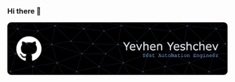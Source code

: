 ### Hi there 👋

![yy github](gh-header.png)

<!--
**yyeshchev96/yyeshchev96** is a ✨ _special_ ✨ repository because its `README.md` (this file) appears on your GitHub profile.

Here are some ideas to get you started:

- 🔭 I’m currently working on ...
- 🌱 I’m currently learning ...
- 👯 I’m looking to collaborate on ...
- 🤔 I’m looking for help with ...
- 💬 Ask me about ...
- 📫 How to reach me: ...
- 😄 Pronouns: ...
- ⚡ Fun fact: ...

<center>
  <table>
    <tr>
        <td><img width="400px" align="left" src="https://github-readme-stats.vercel.app/api/top-langs/?username=yyeshchev96&hide=html,TeX,Jupyter%20Notebook&layout=compact&theme=merko" /></td>
        <td><img width="485px" align="left" src="https://github-readme-stats.vercel.app/api?username=yyeshchev96&theme=merko"/></td>
    </tr>
  </table>
</center>
-->

